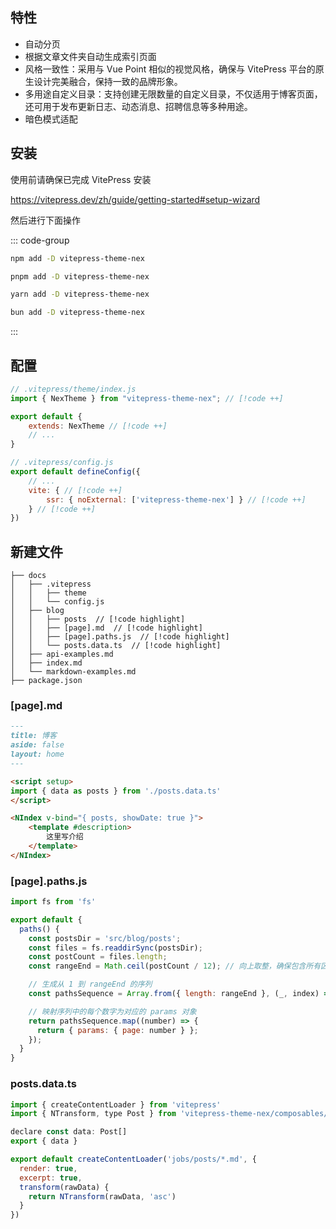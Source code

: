 
## 特性

- 自动分页
- 根据文章文件夹自动生成索引页面
- 风格一致性：采用与 Vue Point 相似的视觉风格，确保与 VitePress 平台的原生设计完美融合，保持一致的品牌形象。
- 多用途自定义目录：支持创建无限数量的自定义目录，不仅适用于博客页面，还可用于发布更新日志、动态消息、招聘信息等多种用途。
- 暗色模式适配

## 安装

使用前请确保已完成 VitePress 安装

<https://vitepress.dev/zh/guide/getting-started#setup-wizard>

然后进行下面操作

::: code-group

```sh [npm]
npm add -D vitepress-theme-nex
```

```sh [pnpm]
pnpm add -D vitepress-theme-nex
```

```sh [yarn]
yarn add -D vitepress-theme-nex
```

```sh [bun]
bun add -D vitepress-theme-nex
```

:::

## 配置

```js
// .vitepress/theme/index.js
import { NexTheme } from "vitepress-theme-nex"; // [!code ++]

export default {
    extends: NexTheme // [!code ++]
    // ...
}
```

```js
// .vitepress/config.js
export default defineConfig({
    // ...
    vite: { // [!code ++]
        ssr: { noExternal: ['vitepress-theme-nex'] } // [!code ++]
    } // [!code ++]
})
```

## 新建文件

```
├── docs
│   ├── .vitepress
│   │   ├── theme
│   │   └── config.js
│   ├── blog
│   │   ├── posts  // [!code highlight]
│   │   ├── [page].md  // [!code highlight]
│   │   ├── [page].paths.js  // [!code highlight]
│   │   └── posts.data.ts  // [!code highlight]
│   ├── api-examples.md
│   ├── index.md
│   └── markdown-examples.md
├── package.json
```

### [page].md

```markdown
---
title: 博客
aside: false
layout: home
---  

<script setup>
import { data as posts } from './posts.data.ts'
</script>

<NIndex v-bind="{ posts, showDate: true }">
    <template #description>
        这里写介绍
    </template>
</NIndex>
```

### [page].paths.js

```js
import fs from 'fs'

export default {
  paths() {
    const postsDir = 'src/blog/posts';
    const files = fs.readdirSync(postsDir);
    const postCount = files.length;
    const rangeEnd = Math.ceil(postCount / 12); // 向上取整，确保包含所有区间

    // 生成从 1 到 rangeEnd 的序列
    const pathsSequence = Array.from({ length: rangeEnd }, (_, index) => index + 1);

    // 映射序列中的每个数字为对应的 params 对象
    return pathsSequence.map((number) => {
      return { params: { page: number } };
    });
  }
}
```

### posts.data.ts

```js
import { createContentLoader } from 'vitepress'
import { NTransform, type Post } from 'vitepress-theme-nex/composables/transform'

declare const data: Post[]
export { data }

export default createContentLoader('jobs/posts/*.md', {
  render: true,
  excerpt: true,
  transform(rawData) {
    return NTransform(rawData, 'asc')
  }
})
```
